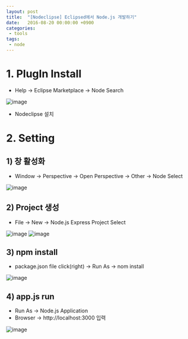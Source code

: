 ```yaml
---
layout: post
title:  "[Nodeclipse] Eclipsed에서 Node.js 개발하기"
date:   2016-08-20 00:00:00 +0900
categories:
 - tools
tags: 
 - node
---
```

# 1. PlugIn Install
- Help -> Eclipse Marketplace -> Node Search

![image](https://user-images.githubusercontent.com/13219787/60031381-9b5dcd00-96df-11e9-9875-85e7c7c9770a.png)

- Nodeclipse 설치

# 2. Setting

## 1) 창 활성화
- Window -> Perspective -> Open Perspective -> Other -> Node Select

![image](https://user-images.githubusercontent.com/13219787/60031419-b0d2f700-96df-11e9-86e0-0f5ed78d8473.png)

## 2) Project 생성
- File -> New -> Node.js Express Project Select

![image](https://user-images.githubusercontent.com/13219787/60031450-bf211300-96df-11e9-9a97-5fb38a8f75db.png)
![image](https://user-images.githubusercontent.com/13219787/60031468-c8aa7b00-96df-11e9-80a3-68cffddc1692.png)

## 3) npm install
- package.json file click(right) -> Run As -> nom install

![image](https://user-images.githubusercontent.com/13219787/60031477-cd6f2f00-96df-11e9-9b72-ea8f812381b5.png)

## 4) app.js run
- Run As -> Node.js Application
- Browser -> http://localhost:3000 입력

![image](https://user-images.githubusercontent.com/13219787/60031489-d19b4c80-96df-11e9-9e3e-ee15e230d410.png)

